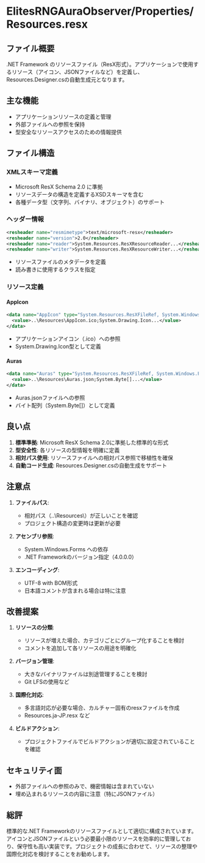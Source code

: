 # ElitesRNGAuraObserver/Properties/Resources.resx

## ファイル概要
.NET Framework のリソースファイル（ResX形式）。アプリケーションで使用するリソース（アイコン、JSONファイルなど）を定義し、Resources.Designer.csの自動生成元となります。

## 主な機能
- アプリケーションリソースの定義と管理
- 外部ファイルへの参照を保持
- 型安全なリソースアクセスのための情報提供

## ファイル構造

### XMLスキーマ定義
- Microsoft ResX Schema 2.0 に準拠
- リソースデータの構造を定義するXSDスキーマを含む
- 各種データ型（文字列、バイナリ、オブジェクト）のサポート

### ヘッダー情報
```xml
<resheader name="resmimetype">text/microsoft-resx</resheader>
<resheader name="version">2.0</resheader>
<resheader name="reader">System.Resources.ResXResourceReader...</resheader>
<resheader name="writer">System.Resources.ResXResourceWriter...</resheader>
```
- リソースファイルのメタデータを定義
- 読み書きに使用するクラスを指定

### リソース定義

#### AppIcon
```xml
<data name="AppIcon" type="System.Resources.ResXFileRef, System.Windows.Forms">
  <value>..\Resources\AppIcon.ico;System.Drawing.Icon...</value>
</data>
```
- アプリケーションアイコン（.ico）への参照
- System.Drawing.Icon型として定義

#### Auras
```xml
<data name="Auras" type="System.Resources.ResXFileRef, System.Windows.Forms">
  <value>..\Resources\Auras.json;System.Byte[]...</value>
</data>
```
- Auras.jsonファイルへの参照
- バイト配列（System.Byte[]）として定義

## 良い点
1. **標準準拠**: Microsoft ResX Schema 2.0に準拠した標準的な形式
2. **型安全性**: 各リソースの型情報を明確に定義
3. **相対パス使用**: リソースファイルへの相対パス参照で移植性を確保
4. **自動コード生成**: Resources.Designer.csの自動生成をサポート

## 注意点
1. **ファイルパス**: 
   - 相対パス（..\Resources\）が正しいことを確認
   - プロジェクト構造の変更時は更新が必要

2. **アセンブリ参照**:
   - System.Windows.Forms への依存
   - .NET Frameworkのバージョン指定（4.0.0.0）

3. **エンコーディング**:
   - UTF-8 with BOM形式
   - 日本語コメントが含まれる場合は特に注意

## 改善提案

1. **リソースの分類**:
   - リソースが増えた場合、カテゴリごとにグループ化することを検討
   - コメントを追加して各リソースの用途を明確化

2. **バージョン管理**:
   - 大きなバイナリファイルは別途管理することを検討
   - Git LFSの使用など

3. **国際化対応**:
   - 多言語対応が必要な場合、カルチャー固有のresxファイルを作成
   - Resources.ja-JP.resx など

4. **ビルドアクション**:
   - プロジェクトファイルでビルドアクションが適切に設定されていることを確認

## セキュリティ面
- 外部ファイルへの参照のみで、機密情報は含まれていない
- 埋め込まれるリソースの内容に注意（特にJSONファイル）

## 総評
標準的な.NET Frameworkのリソースファイルとして適切に構成されています。アイコンとJSONファイルという必要最小限のリソースを効率的に管理しており、保守性も高い実装です。プロジェクトの成長に合わせて、リソースの整理や国際化対応を検討することをお勧めします。